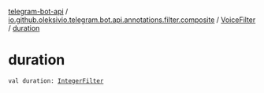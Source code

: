 [telegram-bot-api](../../index.md) / [io.github.oleksivio.telegram.bot.api.annotations.filter.composite](../index.md) / [VoiceFilter](index.md) / [duration](./duration.md)

# duration

`val duration: `[`IntegerFilter`](../../io.github.oleksivio.telegram.bot.api.annotations.filter.primitive/-integer-filter/index.md)